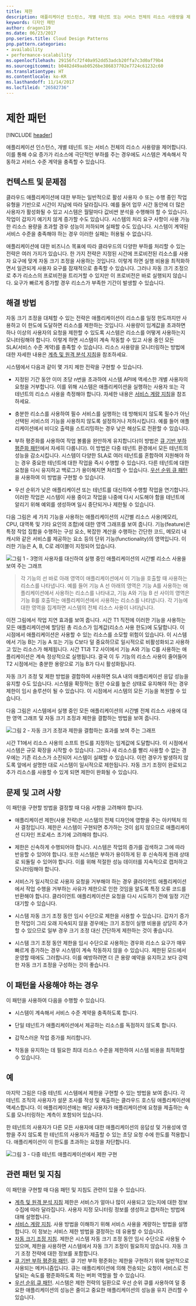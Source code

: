 ```yaml
---
title: 제한
description: 애플리케이션 인스턴스, 개별 테넌트 또는 서비스 전체의 리소스 사용량을 제어합니다.
keywords: 디자인 패턴
author: dragon119
ms.date: 06/23/2017
pnp.series.title: Cloud Design Patterns
pnp.pattern.categories:
- availability
- performance-scalability
ms.openlocfilehash: 29156fc72f40a952dd53adcb20ffa7c3d0af79b4
ms.sourcegitcommit: b0482d49aab0526be386837702e7724c61232c60
ms.translationtype: HT
ms.contentlocale: ko-KR
ms.lasthandoff: 11/14/2017
ms.locfileid: "26582736"
---
```

# <a name="throttling-pattern"></a>제한 패턴

[!INCLUDE [header](../_includes/header.md)]

애플리케이션 인스턴스, 개별 테넌트 또는 서비스 전체의 리소스 사용량을 제어합니다. 이를 통해 수요 증가가 리소스에 극단적인 부하를 주는 경우에도 시스템은 계속해서 작동하고 서비스 수준 계약을 충족할 수 있습니다.

## <a name="context-and-problem"></a>컨텍스트 및 문제점

클라우드 애플리케이션에 대한 부하는 일반적으로 활성 사용자 수 또는 수행 중인 작업 유형을 기반으로 시간이 지남에 따라 달라집니다. 예를 들어 업무 시간 동안에 더 많은 사용자가 활성화될 수 있고 시스템은 월말마다 값비싼 분석을 수행해야 할 수 있습니다. 작업이 갑자기 예기치 않게 증가할 수도 있습니다. 시스템의 처리 요구 사항이 사용 가능한 리소스 용량을 초과할 경우 성능이 저하되며 실패할 수도 있습니다. 시스템이 계약된 서비스 수준을 충족해야 하는 경우 이러한 실패는 허용될 수 없습니다.

애플리케이션에 대한 비즈니스 목표에 따라 클라우드의 다양한 부하를 처리할 수 있는 전략은 여러 가지가 있습니다. 한 가지 전략은 지정된 시간에 프로비전된 리소스를 사용자 요구에 맞게 자동 크기 조정을 사용하는 것입니다. 이렇게 하면 실행 비용을 최적화하면서 일관되게 사용자 요구를 잠재적으로 충족할 수 있습니다. 그러나 자동 크기 조정으로 추가 리소스의 프로비전을 트리거할 수 있지만 이 프로비전은 바로 실행되지 않습니다. 요구가 빠르게 증가할 경우 리소스가 부족한 기간이 발생할 수 있습니다.

## <a name="solution"></a>해결 방법

자동 크기 조정을 대체할 수 있는 전략은 애플리케이션이 리소스를 일정 한도까지만 사용하고 이 한도에 도달하면 리소스를 제한하는 것입니다. 사용량이 임계값을 초과하면 하나 이상의 사용자의 요청을 제한할 수 있도록 시스템은 리소스를 어떻게 사용하는지 모니터링해야 합니다. 이렇게 하면 시스템이 계속 작동할 수 있고 사용 중인 모든 SLA(서비스 수준 계약)를 충족할 수 있습니다. 리소스 사용량을 모니터링하는 방법에 대한 자세한 내용은 [계측 및 원격 분석 지침](https://msdn.microsoft.com/library/dn589775.aspx)을 참조하세요.

시스템에서 다음과 같이 몇 가지 제한 전략을 구현할 수 있습니다.

- 지정된 기간 동안 이미 초당 n번을 초과하여 시스템 API에 액세스한 개별 사용자의 요청을 거부합니다. 이를 위해 시스템은 애플리케이션을 실행하는 사용자 또는 각 테넌트의 리소스 사용을 측정해야 합니다. 자세한 내용은 [서비스 계량 지침](https://msdn.microsoft.com/library/dn589796.aspx)을 참조하세요.

- 충분한 리소스를 사용하여 필수 서비스를 실행하는 데 방해되지 않도록 필수가 아닌 선택된 서비스의 기능을 사용하지 않도록 설정하거나 저하시킵니다. 예를 들어 애플리케이션에서 비디오 출력을 스트리밍하는 경우 낮은 해상도로 전환할 수 있습니다.

- 부하 평준화를 사용하여 작업 볼륨을 완만하게 유지합니다(이 방법은 [큐 기반 부하 평준화 패턴](queue-based-load-leveling.md)에서 자세히 다룹니다). 이 방법은 다중 테넌트 환경에서 모든 테넌트의 성능을 감소시킵니다. 시스템이 다양한 SLA로 여러 테넌트를 혼합하여 지원해야 하는 경우 중요한 테넌트에 대한 작업을 즉시 수행할 수 있습니다. 다른 테넌트에 대한 요청을 다시 유지하고 백로그가 용이해지면 처리할 수 있습니다. [우선 순위 큐 패턴][]을 사용하여 이 방법을 구현할 수 있습니다.

- 우선 순위가 낮은 애플리케이션 또는 테넌트를 대신하여 수행할 작업을 연기합니다. 이러한 작업은 시스템이 사용 중이고 작업을 나중에 다시 시도해야 함을 테넌트에 알리기 위해 예외를 생성하며 일시 중단되거나 제한될 수 있습니다.

다음 그림은 세 가지 기능을 사용하는 애플리케이션의 시간별 리소스 사용(메모리, CPU, 대역폭 및 기타 요인의 조합)에 대한 영역 그래프를 보여 줍니다. 기능(feature)은 특정 작업 집합을 수행하는 구성 요소, 복잡한 계산을 수행하는 간단한 코드, 메모리 내 캐시와 같은 서비스를 제공하는 요소 등의 단위 기능(functionality)의 영역입니다. 이러한 기능은 A, B, C로 레이블이 지정되어 있습니다.

![그림 1 - 3명의 사용자를 대신하여 실행 중인 애플리케이션의 시간별 리소스 사용을 보여 주는 그래프](./_images/throttling-resource-utilization.png)


> 각 기능의 선 바로 아래 영역이 애플리케이션에서 이 기능을 호출할 때 사용하는 리소스를 나타냅니다. 예를 들어 기능 A 선 아래의 영역은 기능 A를 사용하는 애플리케이션에서 사용하는 리소스를 나타내고, 기능 A와 기능 B 선 사이의 영역은 기능 B를 호출하는 애플리케이션에서 사용하는 리소스를 나타냅니다. 각 기능에 대한 영역을 집계하면 시스템의 전체 리소스 사용이 나타납니다.

이전 그림에서 작업 지연 효과를 보여 줍니다. 시간 T1 직전에 이러한 기능을 사용하는 모든 애플리케이션에 할당된 총 리소스가 임계값(리소스 사용 한도)에 도달합니다. 이 시점에서 애플리케이션은 사용할 수 있는 리소스를 소모할 위험이 있습니다. 이 시스템에서 기능 B는 기능 A 또는 기능 C보다 덜 중요하므로 일시적으로 비활성화되고 사용하고 있는 리소스가 해제됩니다. 시간 T1과 T2 사이에서 기능 A와 기능 C를 사용하는 애플리케이션은 계속 정상적으로 실행됩니다. 결국 이 두 기능의 리소스 사용이 줄어들어 T2 시점에서는 충분한 용량으로 기능 B가 다시 활성화됩니다.

자동 크기 조정 및 제한 방법을 결합하여 사용하면 SLA 내의 애플리케이션 응답 성능을 유지할 수도 있습니다. 시스템을 확장하는 동안 수요를 높은 상태로 유지해야 하는 경우 제한이 임시 솔루션이 될 수 있습니다. 이 시점에서 시스템의 모든 기능을 복원할 수 있습니다.

다음 그림은 시스템에서 실행 중인 모든 애플리케이션의 시간별 전체 리소스 사용에 대한 영역 그래프 및 자동 크기 조정과 제한을 결합하는 방법을 보여 줍니다.

![그림 2 - 자동 크기 조정과 제한을 결합하는 효과를 보여 주는 그래프](./_images/throttling-autoscaling.png)


시간 T1에서 리소스 사용의 소프트 한도를 지정하는 임계값에 도달합니다. 이 시점에서 시스템은 규모 확장을 시작할 수 있습니다. 그러나 새 리소스를 빨리 사용할 수 없는 경우에는 기존 리소스가 소진되어 시스템이 실패할 수 있습니다. 이런 경우가 발생하지 않도록 앞에서 설명한 대로 시스템이 일시적으로 제한됩니다. 자동 크기 조정이 완료되고 추가 리소스를 사용할 수 있게 되면 제한이 완화될 수 있습니다.

## <a name="issues-and-considerations"></a>문제 및 고려 사항

이 패턴을 구현할 방법을 결정할 때 다음 사항을 고려해야 합니다.

- 애플리케이션 제한(사용 전략)은 시스템의 전체 디자인에 영향을 주는 아키텍처 의사 결정입니다. 제한은 시스템이 구현되면 추가하는 것이 쉽지 않으므로 애플리케이션 디자인 프로세스 초기에 고려해야 합니다.

- 제한은 신속하게 수행되어야 합니다. 시스템은 작업의 증가를 검색하고 그에 따라 반응할 수 있어야 합니다. 또한 시스템은 부하가 용이하게 된 후 신속하게 원래 상태로 되돌릴 수 있어야 합니다. 이를 위해 적절한 성능 데이터를 지속적으로 캡처하고 모니터링해야 합니다.

- 서비스가 일시적으로 사용자 요청을 거부해야 하는 경우 클라이언트 애플리케이션에서 작업 수행을 거부하는 사유가 제한으로 인한 것임을 알도록 특정 오류 코드를 반환해야 합니다. 클라이언트 애플리케이션은 요청을 다시 시도하기 전에 일정 기간 대기할 수 있습니다.

- 시스템 자동 크기 조정 동안 임시 수단으로 제한을 사용할 수 있습니다. 갑자기 증가한 작업이 그리 오래 지속되지 않을 경우에는 크기 조정이 실행 비용을 상당히 추가할 수 있으므로 일부 경우 크기 조정 대신 간단하게 제한하는 것이 좋습니다.

- 시스템 크기 조정 동안 제한을 임시 수단으로 사용하는 경우와 리소스 요구가 매우 빠르게 증가하는 경우 시스템이 계속 작동하지 않을 수 있습니다. 제한된 모드에서 운영할 때에도 그러합니다. 이를 예방하려면 더 큰 용량 예약을 유지하고 보다 강력한 자동 크기 조정을 구성하는 것이 좋습니다.

## <a name="when-to-use-this-pattern"></a>이 패턴을 사용해야 하는 경우

이 패턴을 사용하여 다음을 수행할 수 있습니다.

- 시스템이 계속해서 서비스 수준 계약을 충족하도록 합니다.

- 단일 테넌트가 애플리케이션에서 제공하는 리소스를 독점하지 않도록 합니다.

- 갑작스러운 작업 증가를 처리합니다.

- 작동을 유지하는 데 필요한 최대 리소스 수준을 제한하여 시스템 비용을 최적화할 수 있습니다.

## <a name="example"></a>예

마지막 그림은 다중 테넌트 시스템에서 제한을 구현할 수 있는 방법을 보여 줍니다. 각 테넌트 조직의 사용자가 설문 조사를 작성 및 제출하는 클라우드 호스팅 애플리케이션에 액세스합니다. 이 애플리케이션에는 해당 사용자가 애플리케이션에 요청을 제출하는 속도를 모니터링하는 계측이 포함되어 있습니다.

한 테넌트의 사용자가 다른 모든 사용자에 대한 애플리케이션의 응답성 및 가용성에 영향을 주지 않도록 한 테넌트의 사용자가 제출할 수 있는 초당 요청 수에 한도를 적용합니다. 애플리케이션이 이 한도를 초과하는 요청을 차단합니다.

![그림 3 - 다중 테넌트 애플리케이션에서 제한 구현](./_images/throttling-multi-tenant.png)


## <a name="related-patterns-and-guidance"></a>관련 패턴 및 지침

이 패턴을 구현할 때 다음 패턴 및 지침도 관련이 있을 수 있습니다.
- [계측 및 원격 분석 지침](https://msdn.microsoft.com/library/dn589775.aspx) 제한은 서비스가 얼마나 많이 사용되고 있는지에 대한 정보 수집에 따라 달라집니다. 사용자 지정 모니터링 정보를 생성하고 캡처하는 방법에 대해 설명합니다.
- [서비스 계량 지침](https://msdn.microsoft.com/library/dn589796.aspx). 사용 방법을 이해하기 위해 서비스 사용을 계량하는 방법을 설명합니다. 이 정보는 서비스 제한 방법을 결정하는 데 유용할 수 있습니다.
- [자동 크기 조정 지침](https://msdn.microsoft.com/library/dn589774.aspx). 제한은 시스템 자동 크기 조정 동안 임시 수단으로 사용될 수 있으며, 제한을 사용하면 시스템에서 자동 크기 조정이 필요하지 않습니다. 자동 크기 조정 전략에 대한 정보를 포함합니다.
- [큐 기반 부하 평준화 패턴](queue-based-load-leveling.md). 큐 기반 부하 평준화는 제한을 구현하기 위해 일반적으로 사용되는 메커니즘입니다. 큐는 애플리케이션에 의해 전송되는 요청이 서비스로 전달되는 속도를 평준화하도록 하는 버퍼 역할을 할 수 있습니다.
- [우선 순위 큐 패턴][]. 시스템은 제한 전략의 일환으로 우선 순위 큐를 사용하여 덜 중요한 애플리케이션의 성능은 줄이고 중요한 애플리케이션의 성능을 유지 관리할 수 있습니다.

[우선 순위 큐 패턴]: priority-queue.md